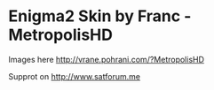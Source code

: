 Enigma2 Skin by Franc - MetropolisHD
============

Images here http://vrane.pohrani.com/?MetropolisHD

Supprot on http://www.satforum.me




<!-- DONT REMOVE THIS DISCLAIMER -->
<!-- MetropolisHD Skin for Enigma2 - By Franc -->
<!-- Version 1.0 -->
<!-- This skin and all its graphics are free, do whatever you want with this skin but only for personal use, and don't tell it's yours, or your idea! -->
<!-- You can modify and redistribute it as long as you keep this License for the skin. -->
<!-- If you want to contact me i usually hang arround onwww.satforum.me or on e-mail sateliteacc([at])gmail.com --> 
